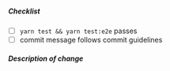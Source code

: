 <!--
Thank you for your pull request. Please review below requirements.
Bug fixes and new features should include tests.
Contributors guide: https://github.com/huangyanxiong01/nest-starter/blob/main/CONTRIBUTING.md

感谢您贡献代码。请确认下列 checklist 的完成情况。
Bug 修复和新功能必须包含测试，必要时请附上性能测试。
Contributors guide: https://github.com/huangyanxiong01/nest-starter/blob/main/CONTRIBUTING.md
-->

##### Checklist

<!-- Remove items that do not apply. For completed items, change [ ] to [x]. -->

- [ ] `yarn test && yarn test:e2e` passes
- [ ] commit message follows commit guidelines

##### Description of change

<!-- Provide a description of the change below this comment. -->

<!--
- any feature?
- close https://github.com/huangyanxiong01/nest-starter/ISSUE_URL
-->